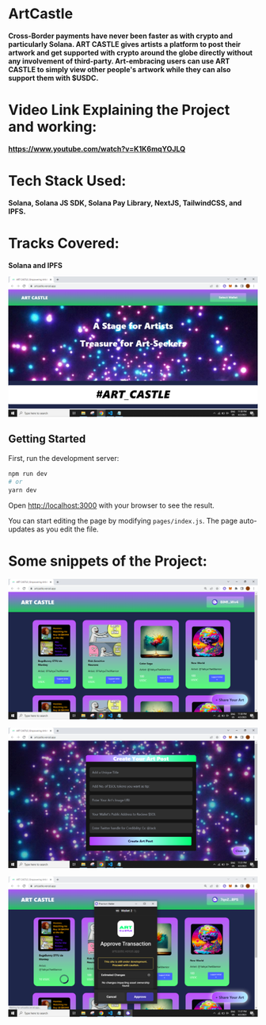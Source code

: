 # ArtCastle
**Cross-Border payments have never been faster as with crypto and particularly Solana.
ART CASTLE gives artists a platform to post their artwork and get supported with crypto around the globe directly without any involvement of third-party.
Art-embracing users can use ART CASTLE to simply view other people's artwork while they can also support them with $USDC.**

# Video Link Explaining the Project and working: 
**https://www.youtube.com/watch?v=K1K6mqYOJLQ**

# Tech Stack Used: 
**Solana, Solana JS SDK, Solana Pay Library, NextJS, TailwindCSS, and IPFS.**

# Tracks Covered: 
**Solana and IPFS**

![My Image](public/ss1.png)

## Getting Started

First, run the development server:

```bash
npm run dev
# or
yarn dev
```

Open [http://localhost:3000](http://localhost:3000) with your browser to see the result.

You can start editing the page by modifying `pages/index.js`. The page auto-updates as you edit the file.

# Some snippets of the Project:

![My Image](public/ss2.png)

![My Image](public/ss3.png)

![My Image](public/ss4.png)
